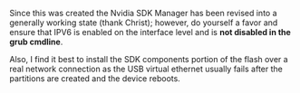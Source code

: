 Since this was created the Nvidia SDK Manager has been revised into a generally working state (thank Christ); however, do yourself a favor and ensure that IPV6 is 
enabled on the interface level and is **not disabled in the grub cmdline**.

Also, I find it best to install the SDK components portion of the flash over a real network connection as the USB virtual ethernet usually fails after the partitions are created and the device reboots.
